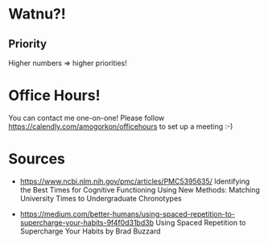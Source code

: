 # Watnu?!

## Priority
Higher numbers => higher priorities!

# Office Hours!
You can contact me one-on-one! Please follow https://calendly.com/amogorkon/officehours to set up a meeting :-)

# Sources
* https://www.ncbi.nlm.nih.gov/pmc/articles/PMC5395635/
  Identifying the Best Times for Cognitive Functioning Using New Methods: Matching University Times to Undergraduate Chronotypes

* https://medium.com/better-humans/using-spaced-repetition-to-supercharge-your-habits-9f4f0d31bd3b
  Using Spaced Repetition to Supercharge Your Habits by Brad Buzzard
